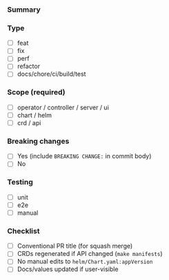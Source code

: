 ### Summary

<!-- What/why? Link issues. -->

### Type

- [ ] feat
- [ ] fix
- [ ] perf
- [ ] refactor
- [ ] docs/chore/ci/build/test

### Scope (required)

- [ ] operator / controller / server / ui
- [ ] chart / helm
- [ ] crd / api

### Breaking changes

- [ ] Yes (include `BREAKING CHANGE:` in commit body)
- [ ] No

### Testing

- [ ] unit
- [ ] e2e
- [ ] manual

### Checklist

- [ ] Conventional PR title (for squash merge)
- [ ] CRDs regenerated if API changed (`make manifests`)
- [ ] No manual edits to `helm/Chart.yaml:appVersion`
- [ ] Docs/values updated if user-visible
